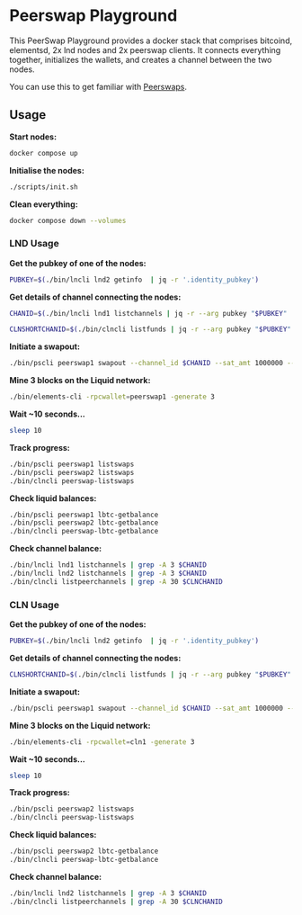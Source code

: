 # Peerswap Playground

This PeerSwap Playground provides a docker stack that comprises bitcoind, elementsd, 2x lnd nodes and 2x peerswap clients. It connects everything together, initializes the wallets, and creates a channel between the two nodes.

You can use this to get familiar with [Peerswaps](https://www.peerswap.dev/).

## Usage
**Start nodes:**

```sh
docker compose up
```

**Initialise the nodes:**

```sh
./scripts/init.sh
```

**Clean everything:**
```sh
docker compose down --volumes
```

### LND Usage

**Get the pubkey of one of the nodes:**

```sh
PUBKEY=$(./bin/lncli lnd2 getinfo  | jq -r '.identity_pubkey')
```

**Get details of channel connecting the nodes:**

```sh
CHANID=$(./bin/lncli lnd1 listchannels | jq -r --arg pubkey "$PUBKEY" '.channels[] | select(.remote_pubkey == $pubkey) | .chan_id')
```

```sh
CLNSHORTCHANID=$(./bin/clncli listfunds | jq -r --arg pubkey "$PUBKEY" '.channels[] | select(.peer_id == $pubkey) | .short_channel_id')
```

**Initiate a swapout:**

```sh
./bin/pscli peerswap1 swapout --channel_id $CHANID --sat_amt 1000000 --asset lbtc --premium_limit 1000000
```

**Mine 3 blocks on the Liquid network:**

```sh
./bin/elements-cli -rpcwallet=peerswap1 -generate 3
```

**Wait ~10 seconds...**	

```sh
sleep 10
```

**Track progress:**

```sh
./bin/pscli peerswap1 listswaps
./bin/pscli peerswap2 listswaps
./bin/clncli peerswap-listswaps
```

**Check liquid balances:**

```sh
./bin/pscli peerswap1 lbtc-getbalance
./bin/pscli peerswap2 lbtc-getbalance
./bin/clncli peerswap-lbtc-getbalance
```

**Check channel balance:**

```sh
./bin/lncli lnd1 listchannels | grep -A 3 $CHANID
./bin/lncli lnd2 listchannels | grep -A 3 $CHANID
./bin/clncli listpeerchannels | grep -A 30 $CLNCHANID
```

### CLN Usage

**Get the pubkey of one of the nodes:**

```sh
PUBKEY=$(./bin/lncli lnd2 getinfo  | jq -r '.identity_pubkey')
```

**Get details of channel connecting the nodes:**
```sh
CLNSHORTCHANID=$(./bin/clncli listfunds | jq -r --arg pubkey "$PUBKEY" '.channels[] | select(.peer_id == $pubkey) | .short_channel_id')
```

**Initiate a swapout:**

```sh
./bin/pscli peerswap1 swapout --channel_id $CHANID --sat_amt 1000000 --asset lbtc --premium_limit 1000000
```

**Mine 3 blocks on the Liquid network:**

```sh
./bin/elements-cli -rpcwallet=cln1 -generate 3
```

**Wait ~10 seconds...**	

```sh
sleep 10
```

**Track progress:**

```sh
./bin/pscli peerswap2 listswaps
./bin/clncli peerswap-listswaps
```

**Check liquid balances:**

```sh
./bin/pscli peerswap2 lbtc-getbalance
./bin/clncli peerswap-lbtc-getbalance
```

**Check channel balance:**

```sh
./bin/lncli lnd2 listchannels | grep -A 3 $CHANID
./bin/clncli listpeerchannels | grep -A 30 $CLNCHANID
```